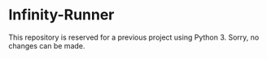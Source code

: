 # Infinity-Runner
This repository is reserved for a previous project using Python 3. Sorry, no changes can be made.
